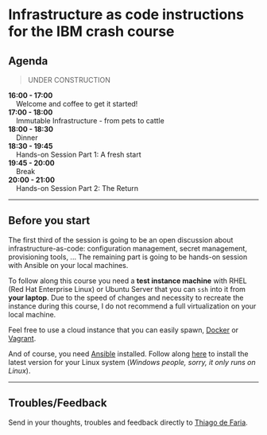 # Infrastructure as code instructions for the IBM crash course

## Agenda
> UNDER CONSTRUCTION

**16:00 - 17:00** 
<br>&nbsp;&nbsp;&nbsp;&nbsp;Welcome and coffee to get it started!
<br>**17:00 - 18:00** 
<br>&nbsp;&nbsp;&nbsp;&nbsp;Immutable Infrastructure - from pets to cattle
<br>**18:00 - 18:30** 
<br>&nbsp;&nbsp;&nbsp;&nbsp;Dinner
<br>**18:30 - 19:45** 
<br>&nbsp;&nbsp;&nbsp;&nbsp;Hands-on Session Part 1: A fresh start
<br>**19:45 - 20:00** 
<br>&nbsp;&nbsp;&nbsp;&nbsp;Break
<br>**20:00 - 21:00** 
<br>&nbsp;&nbsp;&nbsp;&nbsp;Hands-on Session Part 2: The Return

-------------------

## Before you start

The first third of the session is going to be an open discussion about infrastructure-as-code: configuration management, secret management, provisioning tools, ... 
The remaining part is going to be hands-on session with Ansible on your local machines.

To follow along this course you need a **test instance machine** with RHEL (Red Hat Enterprise Linux) or Ubuntu Server that you can `ssh` into it from **your laptop**. Due to the speed of changes and necessity to recreate the instance during this course, I do not recommend a full virtualization on your local machine.

Feel free to use a cloud instance that you can easily spawn, [Docker](https://www.docker.com) or [Vagrant](https://www.vagrantup.com/).

And of course, you need [Ansible](https://www.ansible.com/) installed. Follow along [here](https://docs.ansible.com/ansible/latest/installation_guide/intro_installation.html) to install the latest version for your Linux system (_Windows people, sorry, it only runs on Linux_).

-------------------

## Troubles/Feedback

Send in your thoughts, troubles and feedback directly to [Thiago de Faria](mailto:thiago.de.faria@linkit.nl).